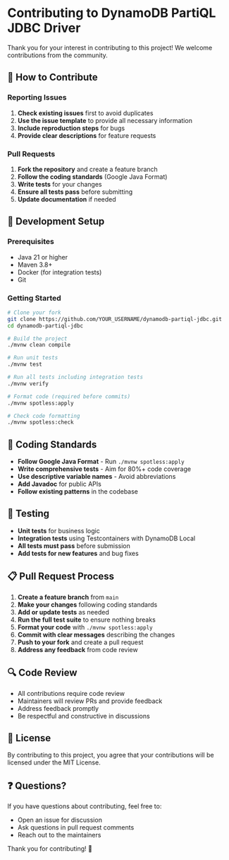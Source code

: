 # Contributing to DynamoDB PartiQL JDBC Driver

Thank you for your interest in contributing to this project! We welcome contributions from the community.

## 🤝 How to Contribute

### Reporting Issues

1. **Check existing issues** first to avoid duplicates
2. **Use the issue template** to provide all necessary information
3. **Include reproduction steps** for bugs
4. **Provide clear descriptions** for feature requests

### Pull Requests

1. **Fork the repository** and create a feature branch
2. **Follow the coding standards** (Google Java Format)
3. **Write tests** for your changes
4. **Ensure all tests pass** before submitting
5. **Update documentation** if needed

## 🔧 Development Setup

### Prerequisites

- Java 21 or higher
- Maven 3.8+
- Docker (for integration tests)
- Git

### Getting Started

```bash
# Clone your fork
git clone https://github.com/YOUR_USERNAME/dynamodb-partiql-jdbc.git
cd dynamodb-partiql-jdbc

# Build the project
./mvnw clean compile

# Run unit tests
./mvnw test

# Run all tests including integration tests
./mvnw verify

# Format code (required before commits)
./mvnw spotless:apply

# Check code formatting
./mvnw spotless:check
```

## 📝 Coding Standards

- **Follow Google Java Format** - Run `./mvnw spotless:apply`
- **Write comprehensive tests** - Aim for 80%+ code coverage
- **Use descriptive variable names** - Avoid abbreviations
- **Add Javadoc** for public APIs
- **Follow existing patterns** in the codebase

## 🧪 Testing

- **Unit tests** for business logic
- **Integration tests** using Testcontainers with DynamoDB Local
- **All tests must pass** before submission
- **Add tests for new features** and bug fixes

## 📋 Pull Request Process

1. **Create a feature branch** from `main`
2. **Make your changes** following coding standards
3. **Add or update tests** as needed
4. **Run the full test suite** to ensure nothing breaks
5. **Format your code** with `./mvnw spotless:apply`
6. **Commit with clear messages** describing the changes
7. **Push to your fork** and create a pull request
8. **Address any feedback** from code review

## 🔍 Code Review

- All contributions require code review
- Maintainers will review PRs and provide feedback
- Address feedback promptly
- Be respectful and constructive in discussions

## 📜 License

By contributing to this project, you agree that your contributions will be licensed under the MIT License.

## ❓ Questions?

If you have questions about contributing, feel free to:
- Open an issue for discussion
- Ask questions in pull request comments
- Reach out to the maintainers

Thank you for contributing! 🎉